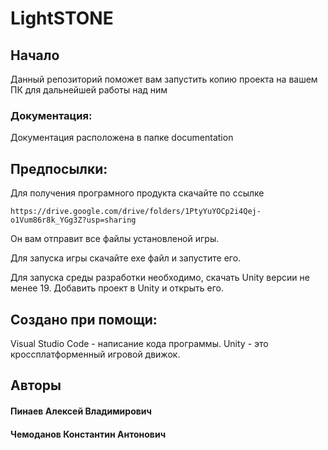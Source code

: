 # LightSTONE
## Начало 
Данный репозиторий поможет вам запустить копию проекта на вашем ПК для дальнейшей работы над ним

### Документация:

Документация расположена в папке documentation

## Предпосылки:
Для получения програмного продукта скачайте по ссылке

```
https://drive.google.com/drive/folders/1PtyYuYOCp2i4Qej-o1Vum86r8k_YGg3Z?usp=sharing
```
 Он вам отправит все файлы установленой игры.

Для запуска игры  скачайте  exe файл и запустите его.

Для запуска среды разработки необходимо, скачать Unity версии не менее 19. Добавить проект в Unity и открыть его.

## Создано при помощи:

Visual Studio Code - написание кода программы.
Unity - это кроссплатформенный игровой движок.

## Авторы
#### Пинаев Алексей Владимирович
#### Чемоданов Константин Антонович


